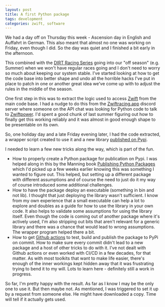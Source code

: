 ```yaml
---
layout: post
title: A first Python package
tags: development
categories: zwift, software
---
```


We had a day off on Thursday this week - Ascension day in English and Auffahrt in German. This also meant that almost no one was working on Friday, even though I did. So the day was quiet and I finished a bit early in the afternoon.

This combined with the [DIRT Racing Series](http://www.dirtracingseries.com/) going into our "off season" (e.g. Summer) when we won't have regular races going and I don't need to worry so much about keeping our system stable. I've started looking at how to get the code base into better shape and undo all the horrible hacks I've put in place to patch in one or another great idea we've come up with to adjust the rules in the middle of the season.

One first step in this was to extract the logic used to access [Zwift](http://www.zwift.com/) from the main code base. I had a nudge to do this from the [Zwiftracing.app](http://zwiftracing.app/) discord server where someone on the API chat was looking for Python code to talk to [Zwiftpower](http://www.zwiftpower.com/). I'd spent a good chunk of last summer figuring out how to finally get this working reliably and it was almost in good
enough shape to be presentable on its own.

So, one holiday day and a late Friday evening later, I had the code extracted, a wrapper script created to use it and a new library [published on Pypi](https://pypi.org/project/zpdatafetch/).

I needed to learn a few new tricks along the way, which is part of the fun.

- How to properly create a Python package for publication on Pypi. I was helped along in this by the Manning book [Publishing Python Packages](https://www.manning.com/books/publishing-python-packages) which I'd picked up a few weeks earlier knowing this was something I wanted to figure out. This helped, but setting up a different package with different assumptions and of course the need to just do it my way of course introduced some additional challenges.
- How to have the package deploy an executable (something in bin and not lib). I thought that just deploying the library wasn't sufficient. I know from my own experience that a small executable can help a lot to explore and doubles as a guide for how to use the library in your own code. It also helps to validate some assumptions for using the library itself. Even though the code is coming out of another package where it's actively used, I'm also stripping out bits that aren't relevant for a generic library and there was a chance that would lead to wrong assumptions. The wrapper program helped there a bit.
- How to get [Github actions](https://docs.github.com/en/actions) to test, build and publish the package to PyPi on commit. How to make sure every commit didn't lead to a new package and a host of other tricks to do with it. I've not dealt with Github actions or even worked with CI/CD in a few decades, for that matter. As with most toolkits that want to make life easier, there's enough of the inner workings kept hidden away that it was frustrating trying to bend it to my will. Lots to learn here - definitely still a work in progress.

So far, I'm pretty happy with the result. As far as I know I may be the only one to use it. But then maybe not. As mentioned, I was triggered to set it up by a request from someone else. He might have downloaded a copy. Time will tell if it actually gets used.
